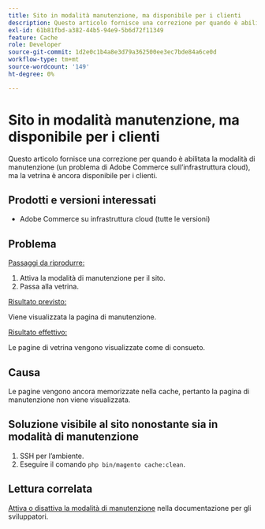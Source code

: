 ```yaml
---
title: Sito in modalità manutenzione, ma disponibile per i clienti
description: Questo articolo fornisce una correzione per quando è abilitata la modalità di manutenzione (un problema di Adobe Commerce sull’infrastruttura cloud), ma la vetrina è ancora disponibile per i clienti.
exl-id: 61b81fbd-a382-44b5-94e9-5b6d72f11349
feature: Cache
role: Developer
source-git-commit: 1d2e0c1b4a8e3d79a362500ee3ec7bde84a6ce0d
workflow-type: tm+mt
source-wordcount: '149'
ht-degree: 0%

---
```


# Sito in modalità manutenzione, ma disponibile per i clienti

Questo articolo fornisce una correzione per quando è abilitata la modalità di manutenzione (un problema di Adobe Commerce sull’infrastruttura cloud), ma la vetrina è ancora disponibile per i clienti.

## Prodotti e versioni interessati

* Adobe Commerce su infrastruttura cloud (tutte le versioni)

## Problema

<u>Passaggi da riprodurre:</u>

1. Attiva la modalità di manutenzione per il sito.
1. Passa alla vetrina.

<u>Risultato previsto:</u>

Viene visualizzata la pagina di manutenzione.

<u>Risultato effettivo:</u>

Le pagine di vetrina vengono visualizzate come di consueto.

## Causa

Le pagine vengono ancora memorizzate nella cache, pertanto la pagina di manutenzione non viene visualizzata.

## Soluzione visibile al sito nonostante sia in modalità di manutenzione

1. SSH per l’ambiente.
1. Eseguire il comando `php bin/magento cache:clean`.

## Lettura correlata

[Attiva o disattiva la modalità di manutenzione](https://devdocs.magento.com/guides/v2.3/install-gde/install/cli/install-cli-subcommands-maint.html) nella documentazione per gli sviluppatori.
